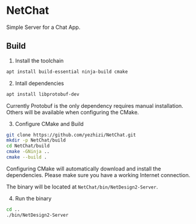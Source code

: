 # NetChat

Simple Server for a Chat App.

## Build

1. Install the toolchain

```sh
apt install build-essential ninja-build cmake
```

2. Intall dependencies

```sh
apt install libprotobuf-dev
```

Currently Protobuf is the only dependency requires manual installation. Others will be available when configuring the CMake.  

3. Configure CMake and Build 

```sh
git clone https://github.com/yezhizi/NetChat.git
mkdir -p NetChat/build
cd NetChat/build
cmake -GNinja ..
cmake --build .
```

Configuring CMake will automatically download and install the dependencies. Please make sure you have a working Internet connection.

The binary will be located at `NetChat/bin/NetDesign2-Server`.

4. Run the binary

```sh
cd ..
./bin/NetDesign2-Server
```
